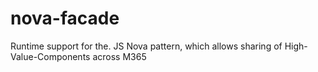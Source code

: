 # nova-facade
Runtime support for the. JS Nova pattern, which allows sharing of High-Value-Components across M365
